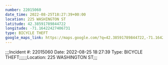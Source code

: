 ```yaml
---
number: 22015060
date_time: 2022-08-25T18:27:39+00:00
location: 225 WASHINGTON ST
latitude: 42.38591789844722
longitude: -71.16422427406731
type: BICYCLE THEFT
google_maps_link: https://maps.google.com/?q=42.38591789844722,-71.16422427406731
---
```


;;;Incident #: 22015060  Date: 2022-08-25 18:27:39   Type: BICYCLE THEFT;;;;;;Location: 225 WASHINGTON ST;;;
